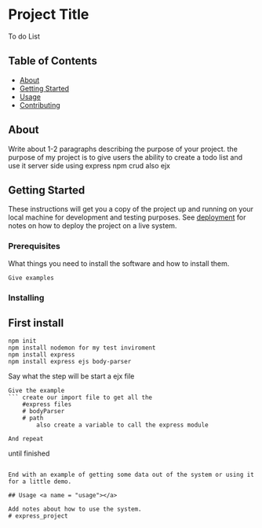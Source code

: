 # Project Title
To do List
## Table of Contents

- [About](#about)
- [Getting Started](#getting_started)
- [Usage](#usage)
- [Contributing](../CONTRIBUTING.md)

## About <a name = "about"></a>

Write about 1-2 paragraphs describing the purpose of your project.
the purpose of my project is to give users the ability to create a todo list and use it server side using express npm crud also ejx 

## Getting Started <a name = "getting_started"></a>

These instructions will get you a copy of the project up and running on your local machine for development and testing purposes. See [deployment](#deployment) for notes on how to deploy the project on a live system.

### Prerequisites

What things you need to install the software and how to install them.

```
Give examples
```

### Installing

## First install 
    npm init 
    npm install nodemon for my test inviroment 
    npm install express 
    npm install express ejs body-parser


Say what the step will be
start a ejx file 
```
Give the example
``` create our import file to get all the 
    #express files
    # bodyParser 
    # path 
        also create a variable to call the express module 

And repeat

```
until finished
```

End with an example of getting some data out of the system or using it for a little demo.

## Usage <a name = "usage"></a>

Add notes about how to use the system.
# express_project

